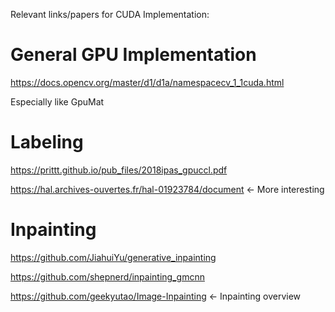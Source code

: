 Relevant links/papers for CUDA Implementation:

# General GPU Implementation
https://docs.opencv.org/master/d1/d1a/namespacecv_1_1cuda.html

Especially like GpuMat

# Labeling
https://prittt.github.io/pub_files/2018ipas_gpuccl.pdf

https://hal.archives-ouvertes.fr/hal-01923784/document <- More interesting

# Inpainting
https://github.com/JiahuiYu/generative_inpainting

https://github.com/shepnerd/inpainting_gmcnn

https://github.com/geekyutao/Image-Inpainting <- Inpainting overview
